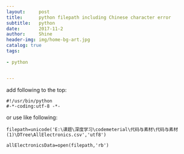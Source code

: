 ```yaml
---
layout:     post
title:      python filepath including Chinese character error
subtitle:   python
date:       2017-11-2
author:     Shine
header-img: img/home-bg-art.jpg
catalog: true
tags:
    
- python 


---
```


add following to the top:

```
#!/usr/bin/python
#-*-coding:utf-8 -*-

```
 
or use like following:
```
filepath=unicode('E:\课题\深度学习\codemeterial\代码与素材\代码与素材(1)\DTree\AllElectronics.csv','utf8')

allElectronicsData=open(filepath,'rb')

```
    

